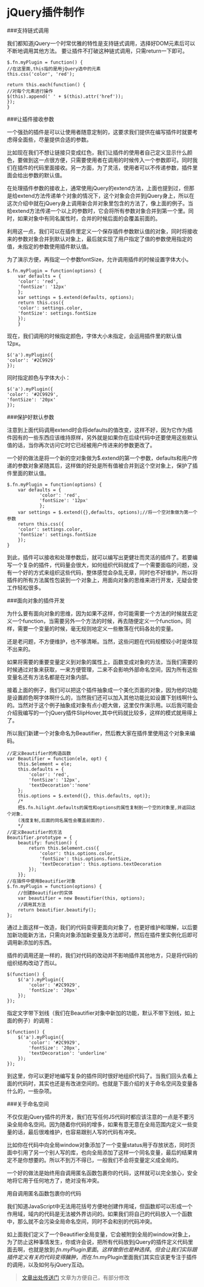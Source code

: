jQuery插件制作
==========

###支持链式调用 

我们都知道jQuery一个时常优雅的特性是支持链式调用，选择好DOM元素后可以不断地调用其他方法。 
要让插件不打破这种链式调用，只需return一下即可。 

    $.fn.myPlugin = function() {    
    //在这里面,this指的是用jQuery选中的元素    
    this.css('color', 'red');  
      
    return this.each(function() {        
    //对每个元素进行操作        
    $(this).append(' ' + $(this).attr('href'));    
    });
    } 

###让插件接收参数 

一个强劲的插件是可以让使用者随意定制的，这要求我们提供在编写插件时就要考虑得全面些，尽量提供合适的参数。 

比如现在我们不想让链接只变成红色，我们让插件的使用者自己定义显示什么颜色，要做到这一点很方便，只需要使用者在调用的时候传入一个参数即可。同时我们在插件的代码里面接收。另一方面，为了灵活，使用者可以不传递参数，插件里面会给出参数的默认值。 

在处理插件参数的接收上，通常使用jQuery的extend方法，上面也提到过，但那是给extend方法传递单个对象的情况下，这个对象会合并到jQuery身上，所以在这次介绍中就在jQuery身上调用新合并对象里包含的方法了，像上面的例子。当给extend方法传递一个以上的参数时，它会将所有参数对象合并到第一个里。同时，如果对象中有同名属性时，合并的时候后面的会覆盖前面的。 

利用这一点，我们可以在插件里定义一个保存插件参数默认值的对象，同时将接收来的参数对象合并到默认对象上，最后就实现了用户指定了值的参数使用指定的值，未指定的参数使用插件默认值。 

为了演示方便，再指定一个参数fontSize，允许调用插件的时候设置字体大小。 

    $.fn.myPlugin = function(options) {
        var defaults = {        
        'color': 'red',        
        'fontSize': '12px'    
        };    
        var settings = $.extend(defaults, options);    
        return this.css({        
        'color': settings.color,        
        'fontSize': settings.fontSize    
        });
        } 
现在，我们调用的时候指定颜色，字体大小未指定，会运用插件里的默认值12px。 

    $('a').myPlugin({    
    'color': '#2C9929'
    }); 

同时指定颜色与字体大小： 

    $('a').myPlugin({    
    'color': '#2C9929',    
    'fontSize': '20px'
    }); 


###保护好默认参数 

注意到上面代码调用extend时会将defaults的值改变，这样不好，因为它作为插件因有的一些东西应该维持原样，另外就是如果你在后续代码中还要使用这些默认值的话，当你再次访问它时它已经被用户传进来的参数更改了。 

一个好的做法是将一个新的空对象做为$.extend的第一个参数，defaults和用户传递的参数对象紧随其后，这样做的好处是所有值被合并到这个空对象上，保护了插件里面的默认值。 

    $.fn.myPlugin = function(options) {
        var defaults = {
                'color': 'red',
                'fontSize': '12px'
                };    
        var settings = $.extend({},defaults, options);//将一个空对象做为第一个参数    
        return this.css({        
        'color': settings.color,        
        'fontSize': settings.fontSize    
        });
    }
                 
到此，插件可以接收和处理参数后，就可以编写出更健壮而灵活的插件了。若要编写一个复杂的插件，代码量会很大，如何组织代码就成了一个需要面临的问题，没有一个好的方式来组织这些代码，整体感觉会杂乱无章，同时也不好维护，所以将插件的所有方法属性包装到一个对象上，用面向对象的思维来进行开发，无疑会使工作轻松很多。 

###面向对象的插件开发 

为什么要有面向对象的思维，因为如果不这样，你可能需要一个方法的时候就去定义一个function，当需要另外一个方法的时候，再去随便定义一个function，同样，需要一个变量的时候，毫无规则地定义一些散落在代码各处的变量。 

还是老问题，不方便维护，也不够清晰。当然，这些问题在代码规模较小时是体现不出来的。 

如果将需要的重要变量定义到对象的属性上，函数变成对象的方法，当我们需要的时候通过对象来获取，一来方便管理，二来不会影响外部命名空间，因为所有这些变量名还有方法名都是在对象内部。 

接着上面的例子，我们可以把这个插件抽象成一个美化页面的对象，因为他的功能是设置颜色啊字体啊什么的，当然我们还可以加入其他功能比如设置下划线啊什么的。当然对于这个例子抽象成对象有点小题大做，这里仅作演示用。以后我可能会介绍我编写的一个jQuery插件SlipHover,其中代码就比较多，这样的模式就用得上了。 

所以我们新建一个对象命名为Beautifier，然后教大家在插件里使用这个对象来编码。 

    
    //定义Beautifier的构造函数
    var Beautifier = function(ele, opt) {
        this.$element = ele;
        this.defaults = {
            'color': 'red',
            'fontSize': '12px',
            'textDecoration':'none'
        };
        this.options = $.extend({}, this.defaults, opt)};
        /*
        把$.fn.hilight.defaults的属性和options的属性复制到一个空的对象里,并返回这个对象.
        (浅度复制,后面的同名属性会覆盖前面的). 
        */
    //定义Beautifier的方法
    Beautifier.prototype = {
        beautify: function() {
            return this.$element.css({
                'color': this.options.color,
                'fontSize': this.options.fontSize,
                'textDecoration': this.options.textDecoration
            });
        }};
    //在插件中使用Beautifier对象
    $.fn.myPlugin = function(options) {
        //创建Beautifier的实体    
        var beautifier = new Beautifier(this, options);
        //调用其方法    
        return beautifier.beautify();
    };
    
通过上面这样一改造，我们的代码变得更面向对象了，也更好维护和理解，以后要加新功能新方法，只需向对象添加新变量及方法即可，然后在插件里实例化后即可调用新添加的东西。 

插件的调用还是一样的，我们对代码的改动并不影响插件其他地方，只是将代码的组织结构改动了而以。 


    $(function() {    
        $('a').myPlugin({        
            'color': '#2C9929',        
            'fontSize': '20px'    
        });
    });

指定文字带下划线（我们在Beautifier对象中新加的功能，默认不带下划线，如上面的例子）的调用： 

    $(function() {    
        $('a').myPlugin({        
            'color': '#2C9929',        
            'fontSize': '20px',        
            'textDecoration': 'underline'    
        });
    });

到这里，你可以更好地编写复杂的插件同时很好地组织代码了。当我们回头去看上面的代码时，其实也还是有改进空间的。也就是下面介绍的关于命名空间及变量各什么的，一些杂项。 

###关于命名空间 

不仅仅是jQuery插件的开发，我们在写任何JS代码时都应该注意的一点是不要污染全局命名空间。因为随着你代码的增多，如果有意无意在全局范围内定义一些变量的话，最后很难维护，也容易跟别人写的代码有冲突。 

比如你在代码中向全局window对象添加了一个变量status用于存放状态，同时页面中引用了另一个别人写的库，也向全局添加了这样一个同名变量，最后的结果肯定不是你想要的。所以不到万不得已，一般我们不会将变量定义成全局的。 

一个好的做法是始终用自调用匿名函数包裹你的代码，这样就可以完全放心，安全地将它用于任何地方了，绝对没有冲突。 

用自调用匿名函数包裹你的代码 

我们知道JavaScript中无法用花括号方便地创建作用域，但函数却可以形成一个作用域，域内的代码是无法被外界访问的。如果我们将自己的代码放入一个函数中，那么就不会污染全局命名空间，同时不会和别的代码冲突。 

如上面我们定义了一个Beautifier全局变量，它会被附到全局的window对象上，为了防止这种事情发生，你或许会说，把所有代码放到jQuery的插件定义代码里面去啊，也就是放到$.fn.myPlugin里面。这样做倒也是种选择。但会让我们实际跟插件定义有关的代码变得臃肿，而在$.fn.myPlugin里面我们其实应该更专注于插件的调用，以及如何与jQuery互动。 



> [文章出处传送门][1] 文章为方便自己，有部分修改

[1]: http://www.iteye.com/topic/1144813